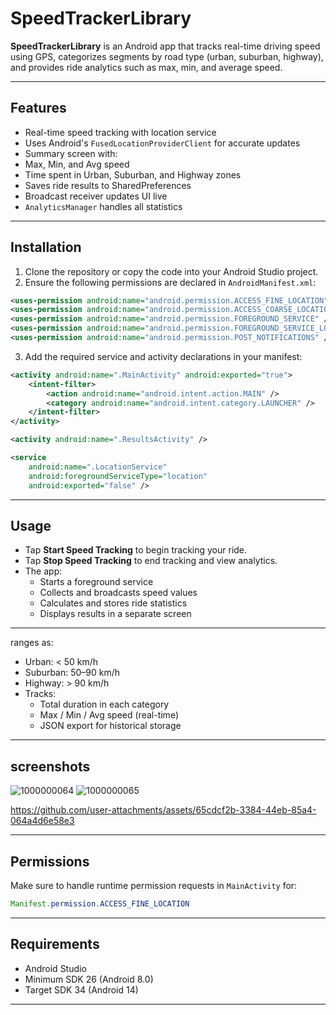 # SpeedTrackerLibrary

**SpeedTrackerLibrary** is an Android app that tracks real-time driving speed using GPS, categorizes segments by road type (urban, suburban, highway), and provides ride analytics such as max, min, and average speed.

---

##  Features

-  Real-time speed tracking with location service  
-  Uses Android's `FusedLocationProviderClient` for accurate updates  
-  Summary screen with:
  - Max, Min, and Avg speed
  - Time spent in Urban, Suburban, and Highway zones
-  Saves ride results to SharedPreferences
-  Broadcast receiver updates UI live
-  `AnalyticsManager` handles all statistics

---

## Installation

1. Clone the repository or copy the code into your Android Studio project.
2. Ensure the following permissions are declared in `AndroidManifest.xml`:

```xml
<uses-permission android:name="android.permission.ACCESS_FINE_LOCATION" />
<uses-permission android:name="android.permission.ACCESS_COARSE_LOCATION" />
<uses-permission android:name="android.permission.FOREGROUND_SERVICE" />
<uses-permission android:name="android.permission.FOREGROUND_SERVICE_LOCATION" />
<uses-permission android:name="android.permission.POST_NOTIFICATIONS" />
```

3. Add the required service and activity declarations in your manifest:

```xml
<activity android:name=".MainActivity" android:exported="true">
    <intent-filter>
        <action android:name="android.intent.action.MAIN" />
        <category android:name="android.intent.category.LAUNCHER" />
    </intent-filter>
</activity>

<activity android:name=".ResultsActivity" />

<service
    android:name=".LocationService"
    android:foregroundServiceType="location"
    android:exported="false" />
```

---

##  Usage

- Tap **Start Speed Tracking** to begin tracking your ride.
- Tap **Stop Speed Tracking** to end tracking and view analytics.
- The app:
  - Starts a foreground service
  - Collects and broadcasts speed values
  - Calculates and stores ride statistics
  - Displays results in a separate screen

---
 ranges as:
  - Urban: < 50 km/h
  - Suburban: 50–90 km/h
  - Highway: > 90 km/h
- Tracks:
  - Total duration in each category
  - Max / Min / Avg speed (real-time)
  - JSON export for historical storage
---
## screenshots
![1000000064](https://github.com/user-attachments/assets/89efb542-d830-441b-a824-c1a4f433c8db)
![1000000065](https://github.com/user-attachments/assets/c0d2e05b-a9ed-435e-8435-76bb9d7f25ba)


https://github.com/user-attachments/assets/65cdcf2b-3384-44eb-85a4-064a4d6e58e3


---
## Permissions

Make sure to handle runtime permission requests in `MainActivity` for:

```java
Manifest.permission.ACCESS_FINE_LOCATION
```

---

##  Requirements

- Android Studio 
- Minimum SDK 26 (Android 8.0)
- Target SDK 34 (Android 14)

---

